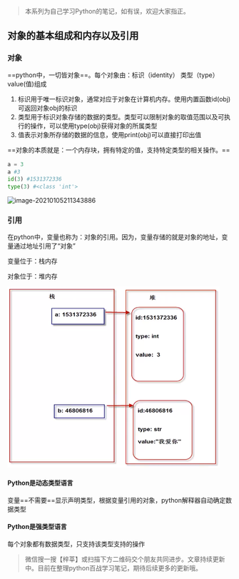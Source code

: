 > 本系列为自己学习Python的笔记，如有误，欢迎大家指正。

## 对象的基本组成和内存以及引用

### 对象

==python中，一切皆对象==。每个对象由：标识（identity） 类型（type） value(值)组成

1. 标识用于唯一标识对象，通常对应于对象在计算机内存。使用内置函数id(obj)可返回对象obj的标识
2. 类型用于标识对象存储的数据的类型。类型可以限制对象的取值范围以及可执行的操作，可以使用type(obj)获得对象的所属类型
3. 值表示对象所存储的数据的信息，使用print(obj)可以直接打印出值

==对象的本质就是：一个内存块，拥有特定的值，支持特定类型的相关操作。==

```python
a = 3
a #3
id(3) #1531372336
type(3) #<class 'int'>

```

![image-20210105211343886](E:\workspace\github\2020\python\images\image-20210105211343886.png)

### 引用

在python中，变量也称为：对象的引用。因为，变量存储的就是对象的地址，变量通过地址引用了“对象”

变量位于：栈内存

对象位于：堆内存

![image-20210105211823292](..\images\image-20210105211823292.png)

#### Python是动态类型语言

变量==不需要==显示声明类型，根据变量引用的对象，python解释器自动确定数据类型

#### Python是强类型语言

每个对象都有数据类型，只支持该类型支持的操作

> 微信搜一搜【梓莘】或扫描下方二维码交个朋友共同进步。文章持续更新中。目前在整理python百战学习笔记，期待后续更多的更新哦。